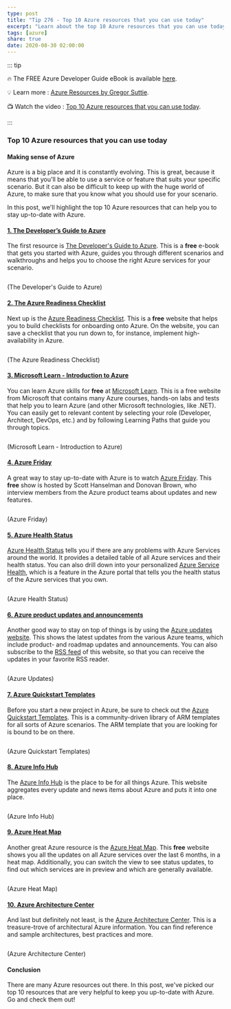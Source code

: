 ```yaml
---
type: post
title: "Tip 276 - Top 10 Azure resources that you can use today"
excerpt: "Learn about the top 10 Azure resources that you can use today"
tags: [azure]
share: true
date: 2020-08-30 02:00:00
---
```


::: tip 

:fire:  The FREE Azure Developer Guide eBook is available [here](http://aka.ms/azuredevebook).

:bulb: Learn more : [Azure Resources by Gregor Suttie](https://github.com/gsuttie/AzureResources/tree/master/Useful%20Links?WT.mc_id=github-azuredevtips-azureappsdev). 

:tv: Watch the video : [Top 10 Azure resources that you can use today](https://www.youtube.com/watch?v=Mt2WSly9qBI&list=PLLasX02E8BPCNCK8Thcxu-Y-XcBUbhFWC&index=14?WT.mc_id=youtube-azuredevtips-azureappsdev).

:::

### Top 10 Azure resources that you can use today

#### Making sense of Azure

Azure is a big place and it is constantly evolving. This is great, because it means that you'll be able to use a service or feature that suits your specific scenario. But it can also be difficult to keep up with the huge world of Azure, to make sure that you know what you should use for your scenario. 

In this post, we'll highlight the top 10 Azure resources that can help you to stay up-to-date with Azure. 

#### [1. The Developer’s Guide to Azure](https://azure.microsoft.com/campaigns/developer-guide?WT.mc_id=azure-azuredevtips-azureappsdev)
The first resource is [The Developer's Guide to Azure](https://azure.microsoft.com/campaigns/developer-guide?WT.mc_id=azure-azuredevtips-azureappsdev). This is a **free** e-book that gets you started with Azure, guides you through different scenarios and walkthroughs and helps you to choose the right Azure services for your scenario.

<img :src="$withBase('/files/62azuredevguide.png')">

(The Developer's Guide to Azure)

#### [2. The Azure Readiness Checklist](https://azurechecklist.com?WT.mc_id=other-azuredevtips-azureappsdev)
Next up is the [Azure Readiness Checklist](https://azurechecklist.com?WT.mc_id=other-azuredevtips-azureappsdev). This is a **free** website that helps you to build checklists for onboarding onto Azure. On the website, you can save a checklist that you run down to, for instance, implement high-availability in Azure.

<img :src="$withBase('/files/62azurereadiness.png')">

(The Azure Readiness Checklist)

#### [3. Microsoft Learn - Introduction to Azure](https://docs.microsoft.com/learn/azure?WT.mc_id=docs-azuredevtips-azureappsdev)
You can learn Azure skills for **free** at [Microsoft Learn](https://docs.microsoft.com/learn/azure?WT.mc_id=docs-azuredevtips-azureappsdev). This is a free website from Microsoft that contains many Azure courses, hands-on labs and tests that help you to learn Azure (and other Microsoft technologies, like .NET). You can easily get to relevant content by selecting your role (Developer, Architect, DevOps, etc.) and by following Learning Paths that guide you through topics.

<img :src="$withBase('/files/62mslearn.png')">

(Microsoft Learn - Introduction to Azure)

#### [4. Azure Friday](https://azure.microsoft.com/resources/videos/azure-friday?WT.mc_id=azure-azuredevtips-azureappsdev)
A great way to stay up-to-date with Azure is to watch [Azure Friday](https://azure.microsoft.com/resources/videos/azure-friday?WT.mc_id=azure-azuredevtips-azureappsdev). This **free** show is hosted by Scott Hanselman and Donovan Brown, who interview members from the Azure product teams about updates and new features.

<img :src="$withBase('/files/62azurefriday.png')">

(Azure Friday)

#### [5. Azure Health Status](https://status.azure.com/status?WT.mc_id=azure-azuredevtips-azureappsdev)
[Azure Health Status](https://status.azure.com/status?WT.mc_id=azure-azuredevtips-azureappsdev) tells you if there are any problems with Azure Services around the world. It provides a detailed table of all Azure services and their health status. You can also drill down into your personalized [Azure Service Health](https://azure.microsoft.com/features/service-health?WT.mc_id=azure-azuredevtips-azureappsdev), which is a feature in the Azure portal that tells you the health status of the Azure services that you own. 

<img :src="$withBase('/files/62azurestatus.png')">

(Azure Health Status)

#### [6. Azure product updates and announcements](https://azure.microsoft.com/updates?WT.mc_id=azure-azuredevtips-azureappsdev) 
Another good way to stay on top of things is by using the [Azure updates website](https://azure.microsoft.com/updates?WT.mc_id=azure-azuredevtips-azureappsdev). This shows the latest updates from the various Azure teams, which include product- and roadmap updates and announcements. You can also subscribe to the [RSS feed](https://azurecomcdn.azureedge.net/updates/feed?WT.mc_id=other-azuredevtips-azureappsdev) of this website, so that you can receive the updates in your favorite RSS reader. 

<img :src="$withBase('/files/62azureupdates.png')">

(Azure Updates)

#### [7. Azure Quickstart Templates](https://azure.microsoft.com/resources/templates?WT.mc_id=azure-azuredevtips-azureappsdev)
Before you start a new project in Azure, be sure to check out the [Azure Quickstart Templates](https://azure.microsoft.com/resources/templates?WT.mc_id=azure-azuredevtips-azureappsdev). This is a community-driven library of ARM templates for all sorts of Azure scenarios. The ARM template that you are looking for is bound to be on there.

<img :src="$withBase('/files/62azurequickstarttemplates.png')">

(Azure Quickstart Templates)

#### [8. Azure Info Hub](https://azureinfohub.azurewebsites.net?WT.mc_id=other-azuredevtips-azureappsdev)
The [Azure Info Hub](https://azureinfohub.azurewebsites.net?WT.mc_id=other-azuredevtips-azureappsdev) is the place to be for all things Azure. This website aggregates every update and news items about Azure and puts it into one place. 

<img :src="$withBase('/files/62azureinfohub.png')">

(Azure Info Hub)

#### [9. Azure Heat Map](https://azurecharts.com?WT.mc_id=other-azuredevtips-azureappsdev)
Another great Azure resource is the [Azure Heat Map](https://azurecharts.com?WT.mc_id=other-azuredevtips-azureappsdev). This **free** website shows you all the updates on all Azure services over the last 6 months, in a heat map. Additionally, you can switch the view to see status updates, to find out which services are in preview and which are generally available. 

<img :src="$withBase('/files/62azureheatmap.png')">

(Azure Heat Map)

#### [10. Azure Architecture Center](https://docs.microsoft.com/azure/architecture?WT.mc_id=docs-azuredevtips-azureappsdev)
And last but definitely not least, is the [Azure Architecture Center](https://docs.microsoft.com/azure/architecture?WT.mc_id=docs-azuredevtips-azureappsdev). This is a treasure-trove of architectural Azure information. You can find reference and sample architectures, best practices and more.

<img :src="$withBase('/files/62azurearchitecturecenter.png')">

(Azure Architecture Center)

#### Conclusion

There are many Azure resources out there. In this post, we've picked our top 10 resources that are very helpful to keep you up-to-date with Azure. Go and check them out!